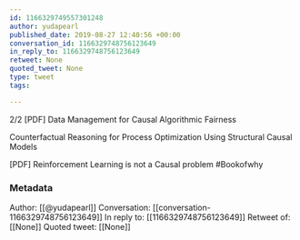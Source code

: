 ```yaml
---
id: 1166329749557301248
author: yudapearl
published_date: 2019-08-27 12:40:56 +00:00
conversation_id: 1166329748756123649
in_reply_to: 1166329748756123649
retweet: None
quoted_tweet: None
type: tweet
tags:

---
```


2/2 [PDF] Data Management for Causal Algorithmic Fairness

Counterfactual Reasoning for Process Optimization Using Structural Causal Models

[PDF] Reinforcement Learning is not a Causal problem
#Bookofwhy

### Metadata

Author: [[@yudapearl]]
Conversation: [[conversation-1166329748756123649]]
In reply to: [[1166329748756123649]]
Retweet of: [[None]]
Quoted tweet: [[None]]
